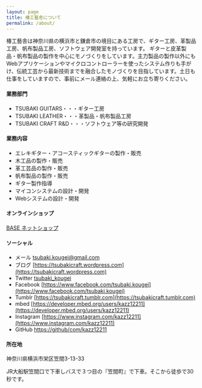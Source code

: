 ```yaml
---
layout: page
title: 椿工藝舎について
permalink: /about/
---
```

椿工藝舎は神奈川県の横浜市と鎌倉市の境目にある工房で、ギター工房、革製品工房、帆布製品工房、ソフトウェア開発室を持っています。
ギターと皮革製品・帆布製品の製作を中心にモノづくりをしています。主力製品の製作以外にもWebアプリケーションやマイクロコントローラーを使ったシステム作りも手がけ、伝統工芸から最新技術までを融合したモノづくりを目指しています。土日も仕事をしていますので、事前にメール連絡の上、気軽にお立ち寄りください。

#### 業務部門
- TSUBAKI GUITARS・・・ギター工房
- TSUBAKI LEATHER・・・革製品・帆布製品工房
- TSUBAKI CRAFT R&D・・・ソフトウェア等の研究開発

#### 業務内容
- エレキギター・アコースティックギターの製作・販売
- 木工品の製作・販売
- 革工芸品の製作・販売
- 帆布製品の製作・販売
- ギター製作指導
- マイコンシステムの設計・開発
- Webシステムの設計・開発

#### オンラインショップ
[BASE ネットショップ](https://tsubakicraft.thebase.in)

#### ソーシャル
- メール [tsubaki.kougei@gmail.com](mailto:tsubaki.kougei@gmail.com)
- ブログ [https://tsubakicraft.wordpress.com](https://tsubakicraft.wordpress.com)
- Twitter [tsubaki_kougei](https://twitter.com/tsubaki_kougei)
- Facebook [https://www.facebook.com/tsubaki.kougei](https://www.facebook.com/tsubaki.kougei)
- Tumblr [https://tsubakicraft.tumblr.com](https://tsubakicraft.tumblr.com)
- mbed [https://developer.mbed.org/users/kazz12211](https://developer.mbed.org/users/kazz12211)
- Instagram [https://www.instagram.com/kazz12211](https://www.instagram.com/kazz12211)
- GitHub [https://github/com/kazz12211](https://github.com/kazz12211)

#### 所在地

神奈川県横浜市栄区笠間3-13-33

JR大船駅笠間口で下車しバスで３つ目の『笠間町』で下車。そこから徒歩で30秒です。
